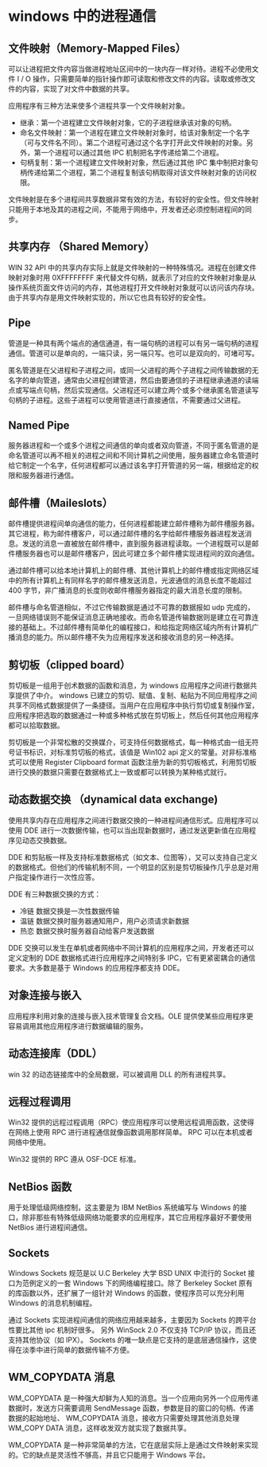 # windows 中的进程通信
## 文件映射（Memory-Mapped Files）
可以让进程把文件内容当做进程地址区间中的一块内存一样对待。进程不必使用文件 I / O 操作，只需要简单的指针操作即可读取和修改文件的内容。读取或修改文件的内容，实现了对文件中数据的共享。

应用程序有三种方法来使多个进程共享一个文件映射对象。
- 继承：第一个进程建立文件映射对象，它的子进程继承该对象的句柄。
- 命名文件映射：第一个进程在建立文件映射对象时，给该对象制定一个名字（可与文件名不同）。第二个进程可通过这个名字打开此文件映射的对象。另外，第一个进程可以通过其他 IPC 机制把名字传递给第二个进程。
- 句柄复制：第一个进程建立文件映射对象，然后通过其他 IPC 集中制把对象句柄传递给第二个进程，第二个进程复制该句柄取得对该文件映射对象的访问权限。

文件映射是在多个进程间共享数据非常有效的方法，有较好的安全性。但文件映射只能用于本地及其的进程之间，不能用于网络中，开发者还必须控制进程间的同步。
## 共享内存 （Shared Memory）
WIN 32 API 中的共享内存实际上就是文件映射的一种特殊情况。进程在创建文件映射对象时用 0XFFFFFFFF 来代替文件句柄，就表示了对应的文件映射对象是从操作系统页面文件访问的内存，其他进程打开文件映射对象就可以访问该内存块。由于共享内存是用文件映射实现的，所以它也具有较好的安全性。
## Pipe 
管道是一种具有两个端点的通信通道，有一端句柄的进程可以有另一端句柄的进程通信。管道可以是单向的，一端只读，另一端只写。也可以是双向的，可堵可写。

匿名管道是在父进程和子进程之间，或同一父进程的两个子进程之间传输数据的无名字的单向管道，通常由父进程创建管道，然后由要通信的子进程继承通道的读端点或写端点句柄，然后实现通信。父进程还可以建立两个或多个继承匿名管道读写句柄的子进程。这些子进程可以使用管道进行直接通信，不需要通过父进程。
## Named Pipe 
服务器进程和一个或多个进程之间通信的单向或者双向管道，不同于匿名管道的是命名管道可以再不相关的进程之间和不同计算机之间使用，服务器建立命名管道时给它制定一个名字，任何进程都可以通过该名字打开管道的另一端，根据给定的权限和服务器进行通信。
## 邮件槽（Maileslots）
邮件槽提供进程间单向通信的能力，任何进程都能建立邮件槽称为邮件槽服务器。其它进程，称为邮件槽客户，可以通过邮件槽的名字给邮件槽服务器进程发送消息。发送的消息一直被放在邮件槽中，直到服务器进程读取。一个进程既可以是邮件槽服务器也可以是邮件槽客户，因此可建立多个邮件槽实现进程间的双向通信。

通过邮件槽可以给本地计算机上的邮件槽、其他计算机上的邮件槽或指定网络区域中的所有计算机上有同样名字的邮件槽发送消息，光波通信的消息长度不能超过 400 字节，非广播消息的长度则收邮件槽服务器指定的最大消息长度的限制。

邮件槽与命名管道相似，不过它传输数据是通过不可靠的数据报如 udp 完成的，一旦网络错误则不能保证消息正确地接收。而命名管道传输数据则是建立在可靠连接的基础上。不过邮件槽有简单化的编程接口，和给指定网络区域内所有计算机广播消息的能力。所以邮件槽不失为应用程序发送和接收消息的另一种选择。
## 剪切板（clipped board）
剪切板是一组用于创术数据的函数和消息，为 windows 应用程序之间进行数据共享提供了中介。 windows 已建立的剪切、赋值、复制、粘贴为不同应用程序之间共享不同格式数据提供了一条捷径。当用户在应用程序中执行剪切或复制操作室，应用程序把选取的数据通过一种或多种格式放在剪切板上，然后任何其他应用程序都可以拾取数据。

剪切板是一个非常松散的交换媒介，可支持任何数据格式，每一种格式由一组无符号证书标识，对标准剪切板的格式，该值是 Win102 api 定义的常量。对非标准格式可以使用 Register Clipboard format 函数注册为新的剪切板格式，利用剪切板进行交换的数据只需要在数据格式上一致或都可以转换为某种格式就行。
## 动态数据交换 （dynamical data exchange)
使用共享内存在应用程序之间进行数据交换的一种进程间通信形式。应用程序可以使用 DDE 进行一次数据传输，也可以当出现新数据时，通过发送更新值在应用程序见动态交换数据。

DDE 和剪贴板一样及支持标准数据格式（如文本、位图等），又可以支持自己定义的数据格式。但他们的传输机制不同，一个明显的区别是剪切板操作几乎总是对用户指定操作进行一次性应答。

DDE 有三种数据交换的方式：
- 冷链 数据交换是一次性数据传输
- 温链 数据交换时服务器通知用户，用户必须请求新数据
- 热恋 数据交换时服务器自动给客户发送数据

DDE  交换可以发生在单机或者网络中不同计算机的应用程序之间，开发者还可以定义定制的 DDE 数据格式进行应用程序之间特别多 IPC，它有更紧密耦合的通信要求。大多数是基于 Windows 的应用程序都支持 DDE。
## 对象连接与嵌入 
应用程序利用对象的连接与嵌入技术管理复合文档。OLE 提供使某些应用程序更容易调用其他应用程序进行数据编辑的服务。
## 动态连接库（DDL）
win 32 的动态链接库中的全局数据，可以被调用 DLL 的所有进程共享。
## 远程过程调用
Win32 提供的远程过程调用（RPC）使应用程序可以使用远程调用函数，这使得在网络上使用 RPC 进行进程通信就像函数调用那样简单。 RPC 可以在本机或者网络中使用。

Win32 提供的 RPC 遵从 OSF-DCE 标准。
## NetBios 函数
用于处理低级网络控制，这主要是为 IBM NetBios 系统编写与 Windows 的接口，除非那些有特殊低级网络功能要求的应用程序，其它应用程序最好不要使用 NetBios 进行进程间通信。
## Sockets 
Windows Sockets 规范是以 U.C Berkeley 大学 BSD UNIX 中流行的 Socket 接口为范例定义的一套 Windows 下的网络编程接口。除了 Berkeley Socket 原有的库函数以外，还扩展了一组针对 Windows 的函数，使程序员可以充分利用 Windows 的消息机制编程。

通过 Sockets 实现进程间通信的网络应用越来越多，主要因为 Sockets 的跨平台性要比其他 ipc 机制好很多。 另外 WinSock 2.0 不仅支持 TCP/IP 协议，而且还支持其他协议（如 IPX）。 Sockets 的唯一缺点是它支持的是底层通信操作，这使得在淡季中进行简单的数据传输不方便。
## WM_COPYDATA 消息
WM_COPYDATA 是一种强大却鲜为人知的消息。当一个应用向另外一个应用传递数据时，发送方只需要调用 SendMessage 函数，参数是目的窗口的句柄、传递数据的起始地址、 WM_COPYDATA 消息，接收方只需要处理其他消息处理 WM_COPY DATA 消息，这样收发双方就实现了数据共享。

WM_COPYDATA 是一种非常简单的方法，它在底层实际上是通过文件映射来实现的。它的缺点是灵活性不够高，并且它只能用于 Windows 平台。